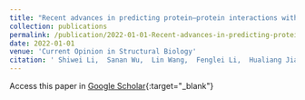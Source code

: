 ```yaml
---
title: "Recent advances in predicting protein–protein interactions with the aid of artificial intelligence algorithms"
collection: publications
permalink: /publication/2022-01-01-Recent-advances-in-predicting-proteinprotein-interactions-with-the-aid-of-artificial-intelligence-algorithms
date: 2022-01-01
venue: 'Current Opinion in Structural Biology'
citation: ' Shiwei Li,  Sanan Wu,  Lin Wang,  Fenglei Li,  Hualiang Jiang,  Fang Bai, &quot;Recent advances in predicting protein–protein interactions with the aid of artificial intelligence algorithms.&quot; Current Opinion in Structural Biology, 2022.'
---
```

Access this paper in [Google Scholar](https://scholar.google.com/scholar?q=Recent+advances+in+predicting+protein–protein+interactions+with+the+aid+of+artificial+intelligence+algorithms){:target="_blank"}